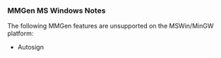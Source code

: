### MMGen MS Windows Notes

The following MMGen features are unsupported on the MSWin/MinGW platform:

- Autosign
